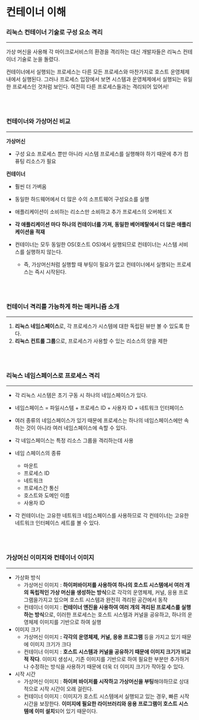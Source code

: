 # 컨테이너 이해

### 리눅스 컨테이너 기술로 구성 요소 격리

---

가상 머신을 사용해 각 마이크로서비스의 환경을 격리하는 대신 개발자들은 리눅스 컨테이너 기술로 눈을 돌렸다.

컨테이너에서 실행되는 프로세스는 다른 모든 프로세스와 마찬가지로 호스트 운영체제 내에서 실행된다. 그러나 프로세스 입장에서 보면 시스템과 운영체제에서 실행되는 유일한 프로세스인 것처럼 보인다. 여전히 다른 프로세스들과는 격리되어 있어서!

<Br>
<Br>

### 컨테이**너와 가상머신 비교**

---

**가상머신**

- 구성 요소 프로세스 뿐만 아니라 시스템 프로세스를 실행해야 하기 때문에 추가 컴퓨팅 리소스가 필요

**컨테이너**

- 훨씬 더 가벼움
- 동일한 하드웨어에서 더 많은 수의 소프트웨어 구성요소를 실행
- 애플리케이션이 소비하는 리소스만 소비하고 추가 프로세스의 오버헤드 X
- **각 애플리케이션 마다 하나의 컨테이너를 가져, 동일한 베어메탈에서 더 많은 애플리케이션을 적재**
- 컨테이너는 모두 동일한 OS(호스트 OS)에서 실행되므로 컨테이너는 시스템 서비스를 실행하지 않는다.

  - 즉, 가상머신처럼 실행할 때 부팅이 필요가 없고 컨테이너에서 실행되는 프로세스는 즉시 시작된다.

    <Br>
    <Br>

### 컨테이너 격리를 가능하게 하는 매커니즘 소개

---

1. **리눅스 네임스페이스**로, 각 프로세스가 시스템에 대한 독립된 뷰만 볼 수 있도록 한다.
2. **리눅스 컨트롤 그룹**으로, 프로세스가 사용할 수 있는 리소스의 양을 제한

<Br>
<Br>

### 리눅스 네임스페이스로 프로세스 격리

---

- 각 리눅스 시스템은 초기 구동 시 하나의 네임스페이스가 있다.
- 네임스페이스 = 파일시스템 + 프로세스 ID + 사용자 ID + 네트워크 인터페이스
- 여러 종류의 네임스페이스가 있기 때문에 프로세스는 하나의 네임스페이스에만 속하는 것이 아니라 여러 네임스페이스에 속할 수 있다.
- 각 네임스페이스는 특정 리소스 그룹을 격리하는데 사용
- 네임 스페이스의 종류
  - 마운트
  - 프로세스 ID
  - 네트워크
  - 프로세스간 통신
  - 호스트와 도메인 이름
  - 사용자 ID
- 각 컨테이너는 고유한 네트워크 네임스페이스를 사용하므로 각 컨테이너는 고유한 네트워크 인터페이스 세트를 볼 수 있다.

    <Br>
    <Br>

### 가상머신 이미지와 컨테이너 이미지

---

- 가상화 방식
  - 가상머신 이미지 : **하이퍼바이저를 사용하여 하나의 호스트 시스템에서 여러 개의 독립적인 가상 머신을 생성하는 방식**으로 각각의 운영체제, 커널, 응용 프로그램을가지고 있으며 호스트 시스템과 완전히 격리된 공간에서 동작
  - 컨테이너 이미지 : **컨테이너 엔진을 사용하여 여러 개의 격리된 프로세스를 실행하는 방식**으로, 이러한 프로세스는 호스트 시스템과 커널을 공유하고, 하나의 운영체제 이미지를 기반으로 하여 실행
- 이미지 크기
  - 가상머신 이미지 **: 각각의 운영체제, 커널, 응용 프로그램** 등을 가지고 있기 때문에 이미지 크기가 크다
  - 컨테이너 이미지 : **호스트 시스템과 커널을 공유하기 때문에 이미지 크기가 비교적 작다**. 이미지 생성시, 기존 이미지를 기반으로 하여 필요한 부분만 추가하거나 수정하는 방식을 사용하기 때문에 더욱 더 이미지 크기가 작아질 수 있다.
- 시작 시간
  - 가상머신 이미지 : **하이퍼 바이저를 시작하고 가상머신을 부팅**해야하므로 상대적으로 시작 시간이 오래 걸린다.
  - 컨테이너 이미지 : 이미지가 호스트 시스템에서 실행되고 있는 경우, 빠른 시작 시간을 보장한다. **이미지에 필요한 라이브러리와 응용 프로그램이 호스트 시스템에 이미 설치**되어 있기 때문이다.
